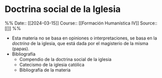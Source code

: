 # Doctrina social de la Iglesia

%%
Date:: [[2024-03-15]]
Course:: [[Formación Humanística IV]]
Source:: [[]]
%%


- Esta materia no se basa en opiniones o interpretaciones, se basa en la *doctrina* de la iglesia, que está dada por el magisterio de la misma (papas).
- Bibliografía
	- Compendio de la doctrina social de la iglesia
	- Catecismo de la iglesia católica
	- Bibliografía de la materia